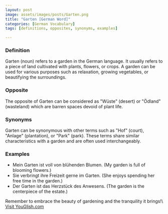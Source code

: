 ```yaml
---
layout: post
image: assets/images/posts/Garten.png
title: "Garten [German Word]"
categories: [German Vocabulary]
tags: [definitions, opposites, synonyms, examples]

---
```


### Definition

Garten (noun) refers to a garden in the German language. It usually refers to a piece of land cultivated with plants, flowers, or crops. A garden can be used for various purposes such as relaxation, growing vegetables, or beautifying the surroundings.

### Opposite

The opposite of Garten can be considered as "Wüste" (desert) or "Ödland" (wasteland) which are barren spaces devoid of plant life.

### Synonyms

Garten can be synonymous with other terms such as "Hof" (court), "Anlage" (plantation), or "Park" (park). These terms share similar characteristics with a garden and are often used interchangeably.

### Examples

- Mein Garten ist voll von blühenden Blumen. (My garden is full of blooming flowers.)
- Sie verbringt ihre Freizeit gerne im Garten. (She enjoys spending her free time in the garden.)
- Der Garten ist das Herzstück des Anwesens. (The garden is the centerpiece of the estate.)

Remember to embrace the beauty of gardening and the tranquility it brings!\ <a id="yg-widget-0" class="youglish-widget" data-query="Garten" data-lang="german" data-components="8412" data-auto-start="0" data-bkg-color="theme_light" data-title="How%20to%20pronounce%20Garten%20in%20German"  rel="nofollow" href="https://youglish.com">Visit YouGlish.com</a><script async src="https://youglish.com/public/emb/widget.js" charset="utf-8"></script>